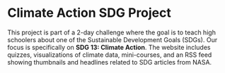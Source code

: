 # Climate Action SDG Project

This project is part of a 2-day challenge where the goal is to teach high schoolers about one of the Sustainable Development Goals (SDGs). Our focus is specifically on **SDG 13: Climate Action**. The website includes quizzes, visualizations of climate data, mini-courses, and an RSS feed showing thumbnails and headlines related to SDG articles from NASA.

